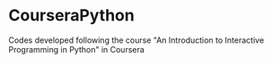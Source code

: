 # CourseraPython
Codes developed following the course "An Introduction to Interactive Programming in Python" in Coursera
